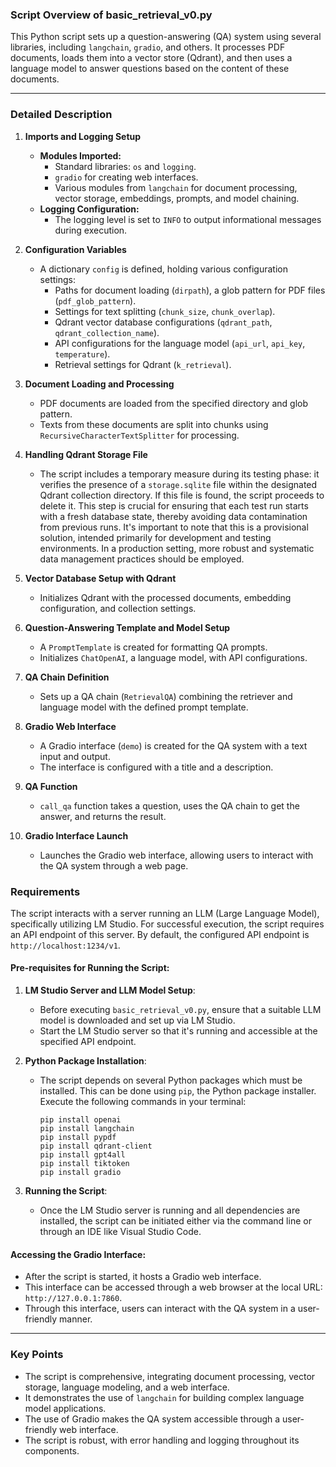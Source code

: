 ### Script Overview of basic_retrieval_v0.py

This Python script sets up a question-answering (QA) system using several libraries, including `langchain`, `gradio`, and others. It processes PDF documents, loads them into a vector store (Qdrant), and then uses a language model to answer questions based on the content of these documents.

---

### Detailed Description

1. **Imports and Logging Setup**

   - **Modules Imported:**
     - Standard libraries: `os` and `logging`.
     - `gradio` for creating web interfaces.
     - Various modules from `langchain` for document processing, vector storage, embeddings, prompts, and model chaining.
   - **Logging Configuration:**
     - The logging level is set to `INFO` to output informational messages during execution.

2. **Configuration Variables**

   - A dictionary `config` is defined, holding various configuration settings:
     - Paths for document loading (`dirpath`), a glob pattern for PDF files (`pdf_glob_pattern`).
     - Settings for text splitting (`chunk_size`, `chunk_overlap`).
     - Qdrant vector database configurations (`qdrant_path`, `qdrant_collection_name`).
     - API configurations for the language model (`api_url`, `api_key`, `temperature`).
     - Retrieval settings for Qdrant (`k_retrieval`).

3. **Document Loading and Processing**

   - PDF documents are loaded from the specified directory and glob pattern.
   - Texts from these documents are split into chunks using `RecursiveCharacterTextSplitter` for processing.

4. **Handling Qdrant Storage File**

   - The script includes a temporary measure during its testing phase: it verifies the presence of a `storage.sqlite` file within the designated Qdrant collection directory. If this file is found, the script proceeds to delete it. This step is crucial for ensuring that each test run starts with a fresh database state, thereby avoiding data contamination from previous runs. It's important to note that this is a provisional solution, intended primarily for development and testing environments. In a production setting, more robust and systematic data management practices should be employed.

5. **Vector Database Setup with Qdrant**

   - Initializes Qdrant with the processed documents, embedding configuration, and collection settings.

6. **Question-Answering Template and Model Setup**

   - A `PromptTemplate` is created for formatting QA prompts.
   - Initializes `ChatOpenAI`, a language model, with API configurations.

7. **QA Chain Definition**

   - Sets up a QA chain (`RetrievalQA`) combining the retriever and language model with the defined prompt template.

8. **Gradio Web Interface**

   - A Gradio interface (`demo`) is created for the QA system with a text input and output.
   - The interface is configured with a title and a description.

9. **QA Function**

   - `call_qa` function takes a question, uses the QA chain to get the answer, and returns the result.

10. **Gradio Interface Launch**

    - Launches the Gradio web interface, allowing users to interact with the QA system through a web page.

### Requirements

The script interacts with a server running an LLM (Large Language Model), specifically utilizing LM Studio. For successful execution, the script requires an API endpoint of this server. By default, the configured API endpoint is `http://localhost:1234/v1`.

#### Pre-requisites for Running the Script:

1. **LM Studio Server and LLM Model Setup**:
   - Before executing `basic_retrieval_v0.py`, ensure that a suitable LLM model is downloaded and set up via LM Studio.
   - Start the LM Studio server so that it's running and accessible at the specified API endpoint.

2. **Python Package Installation**:
   - The script depends on several Python packages which must be installed. This can be done using `pip`, the Python package installer. Execute the following commands in your terminal:
     ```
     pip install openai
     pip install langchain
     pip install pypdf
     pip install qdrant-client
     pip install gpt4all
     pip install tiktoken
     pip install gradio
     ```

3. **Running the Script**:
   - Once the LM Studio server is running and all dependencies are installed, the script can be initiated either via the command line or through an IDE like Visual Studio Code.

#### Accessing the Gradio Interface:

- After the script is started, it hosts a Gradio web interface.
- This interface can be accessed through a web browser at the local URL: `http://127.0.0.1:7860`.
- Through this interface, users can interact with the QA system in a user-friendly manner.

---

### Key Points

- The script is comprehensive, integrating document processing, vector storage, language modeling, and a web interface.
- It demonstrates the use of `langchain` for building complex language model applications.
- The use of Gradio makes the QA system accessible through a user-friendly web interface.
- The script is robust, with error handling and logging throughout its components.
